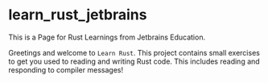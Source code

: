 # learn_rust_jetbrains
This is a Page for Rust Learnings from Jetbrains Education.

Greetings and welcome to `Learn Rust`.
This project contains small exercises to get you used to reading and writing Rust code.
This includes reading and responding to compiler messages!
